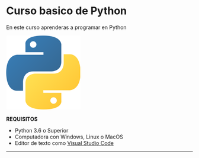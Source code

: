 # Curso basico de Python

En este curso aprenderas a programar en Python

![Logo Python](https://github.com/CarlosEA2909/curso-basico-python1/blob/main/imagenes/Logo-Pyrthon2.png)

**REQUISITOS**

- Python 3.6 o Superior
- Computadora con Windows, Linux o MacOS
- Editor de texto como [Visual Studio Code](https://code.visualstudio.com/)

------------------------------------------

